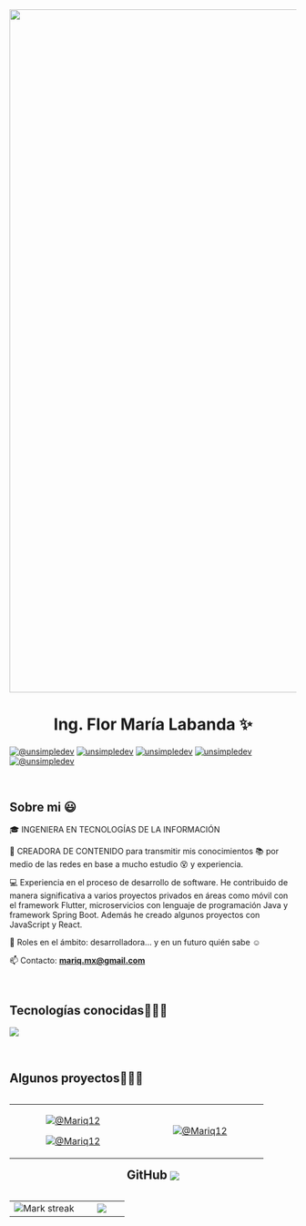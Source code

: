 <div id="header" align="center">
  <img decoding="async" src="https://github.com/Mariq12/Mariq12/assets/101030215/4ddb2bfe-0799-44b7-9dd6-88d56980e191" width="1200" heigth="100"/>
</div>

<h1 align="center">  Ing. Flor María Labanda ✨ </h1> 

<p align="left">
  <a href="https://youtube.com/@marilabanda9755?si=YxSoprN0AB0Hpkcp" target="blank"><img align="center" src="https://img.shields.io/badge/YouTube-FF0000?style=for-the-badge&logo=youtube&logoColor=white" alt="@unsimpledev"  /></a>
<a href="https://www.instagram.com/flormarialabandapuchaicela" target="_blank"><img align="center" src="https://img.shields.io/badge/Instagram-E4405F?style=for-the-badge&logo=instagram&logoColor=white" alt="unsimpledev" /></a>
<a href="https://www.linkedin.com/in/flor-mar%C3%ADa-labanda-puchaicela-ing-ti/" target="blank"><img align="center" src="https://img.shields.io/badge/LinkedIn-0077B5?style=for-the-badge&logo=linkedin&logoColor=white" alt="unsimpledev"/></a>
<a href="https://www.facebook.com/profile.php?id=100084487023873" target="blank"><img align="center" src="https://img.shields.io/badge/Facebook-1877F2?style=for-the-badge&logo=facebook&logoColor=white" alt="unsimpledev"  /></a>
<a href = "mailto:mariq.mx@gmail.com" target="blank"><img align="center" src="https://img.shields.io/badge/Gmail-D14836?style=for-the-badge&logo=gmail&logoColor=white" alt="@unsimpledev"  /></a>
  </p>
<br>
<h2>Sobre mi 😃</h2>
<!--Intro start-->

<p align="left">
🎓 INGENIERA EN TECNOLOGÍAS DE LA INFORMACIÓN

🎥 CREADORA DE CONTENIDO para transmitir mis conocimientos 📚 por medio de las redes en base a mucho estudio 😵 y experiencia.

💻 Experiencia en el proceso de desarrollo de software. He contribuido de manera significativa a varios proyectos privados en áreas como móvil con el framework Flutter, microservicios con lenguaje de programación Java y framework Spring Boot. Además he creado algunos proyectos con JavaScript y React.

📝 Roles en el ámbito: desarrolladora... y en un futuro quién sabe ☺️

📫 Contacto: **mariq.mx@gmail.com**
<!--Intro end-->
  </p>
<br>

<h2 >Tecnologías conocidas👨🏻‍💻</h2>
<!--tech stack icons-->
<p align="left">
  <a href="https://skillicons.dev">
    <img src="https://skillicons.dev/icons?i=androidstudio,java,spring,php,dart,flutter,py,css,html,js,react,nodejs,mysql,sqlite,firebase,git,github,docker,bootstrap,postman,vscode,linux,ai," />
  </a>
</p>
<br>
<!-------------------------->
<div id="proyectos">
<h2 >Algunos proyectos👨🏻‍💻</h2>

<table align="left" >
<tr border="none">
  <td width="25%" align="center">
    <p align="center">
        <a href="https://youtu.be/m5eRqQOWpxs" target="blank"><img align="center" src="https://img.shields.io/badge/YouTube-FF0000?style=for-the-badge&logo=youtube&logoColor=white" alt="@Mariq12"  /></a>
    </p>       
    <p align="center">
      <a href="https://github.com/Mariq12/login-dos" target="blank"><img align="center" src="https://img.shields.io/badge/GitHub-100000?style=for-the-badge&logo=github&logoColor=white" alt="@Mariq12" /></a>
    </p>       
 </td>
 <td width="25%" align="center">
    <p align="center">
        <a href="https://youtu.be/f_lFOLsdcsk" target="blank"><img align="center" src="https://img.shields.io/badge/YouTube-FF0000?style=for-the-badge&logo=youtube&logoColor=white" alt="@Mariq12"  /></a>
    </p>       
 </td>  
</tr>
</table>
  </div>
<br>
<br><br>

<h2 align="center">GitHub <img src="https://img.icons8.com/color/32/000000/github--v1.png" style="vertical-align: middle;"/></h2>
<!--- stats & Trophy (start) -->
<p align="center">
  <!--- stats (start) -->
<table align="left">
<tr border="none">
<td width="60%" align="center">
<!--  <img  align="center"  src="https://github-readme-stats.vercel.app/api?username=Mari&theme=dark&show_icons=true&count_private=true" />
  <br></br> -->
  <img  title="🔥 Get streak stats for your profile at git.io/streak-stats" alt="Mark streak" src="https://github-readme-streak-stats.herokuapp.com/?user=Mariq12&theme=dark&hide_border=false" /> 
</td>

<td width="40%" align="center">
  <img  align="center"  src="https://github-readme-stats.anuraghazra1.vercel.app/api/top-langs/?username=Mariq12&theme=dark&hide_border=false&no-bg=true&no-frame=true&langs_count=10"/>
</td>
</tr>
</table>
<!--- stats (end) -->

</p>        
<!--- stats (end) -->
